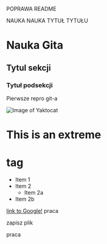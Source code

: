POPRAWA README


NAUKA NAUKA
TYTUŁ TYTUŁU

# Nauka Gita

## Tytul sekcji
### Tytuł podsekcji
Pierwsze repro git-a

![Image of Yaktocat](https://octodex.github.com/images/yaktocat.png)

# This is an extreme <h1> tag
* Item 1
* Item 2
  * Item 2a
 * Item 2b


[link to Google!](http://google.com)
praca

zapisz plik

praca
